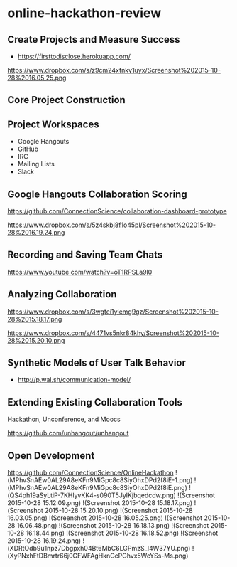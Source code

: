# online-hackathon-review

## Create Projects and Measure Success 

- https://firsttodisclose.herokuapp.com/

https://www.dropbox.com/s/z9cm24xfnkv1uyx/Screenshot%202015-10-28%2016.05.25.png

## Core Project Construction 

## Project Workspaces 

- Google Hangouts
- GitHub
- IRC
- Mailing Lists
- Slack

## Google Hangouts Collaboration Scoring 

https://github.com/ConnectionScience/collaboration-dashboard-prototype

https://www.dropbox.com/s/5z4skbj8f1o45pl/Screenshot%202015-10-28%2016.19.24.png

## Recording and Saving Team Chats

https://www.youtube.com/watch?v=oT1RPSLa9l0

## Analyzing Collaboration 

https://www.dropbox.com/s/3wgtei1yiemg9gz/Screenshot%202015-10-28%2015.18.17.png

https://www.dropbox.com/s/4471vs5nkr84khy/Screenshot%202015-10-28%2015.20.10.png

## Synthetic Models of User Talk Behavior 

- http://p.wal.sh/communication-model/

## Extending Existing Collaboration Tools 

Hackathon, Unconference, and Moocs

https://github.com/unhangout/unhangout

## Open Development 

https://github.com/ConnectionScience/OnlineHackathon
!(MPhvSnAEw0AL29A8eKFn9MiGpc8c8SiyOhxDPd2f8iE-1.png)
!(MPhvSnAEw0AL29A8eKFn9MiGpc8c8SiyOhxDPd2f8iE.png)
!(QS4ph19aSyLtiP-7KHlyvKK4-s090T5JyIKjbqedcdw.png)
!(Screenshot 2015-10-28 15.12.09.png)
!(Screenshot 2015-10-28 15.18.17.png)
!(Screenshot 2015-10-28 15.20.10.png)
!(Screenshot 2015-10-28 16.03.05.png)
!(Screenshot 2015-10-28 16.05.25.png)
!(Screenshot 2015-10-28 16.06.48.png)
!(Screenshot 2015-10-28 16.18.13.png)
!(Screenshot 2015-10-28 16.18.44.png)
!(Screenshot 2015-10-28 16.18.52.png)
!(Screenshot 2015-10-28 16.19.24.png)
!(XDRtOdb9u1npz7Dbgpxh04Bt6MbC6LGPmzS_l4W37YU.png)
!(XyPNxhFtDBmrtr66j0GFWFAgHknGcPGhvx5WcYSs-Ms.png)

